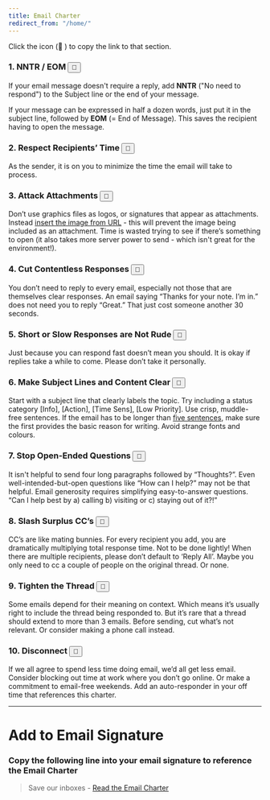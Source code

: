 ```yaml
---
title: Email Charter
redirect_from: "/home/"
---
```

Click the icon (🔗 ) to copy the link to that section.

### 1. NNTR / EOM <input id="link1" type="button" value="🔗" title="Click to Copy"/>
If your email message doesn't require a reply, add **NNTR** ("No need to respond") to the Subject line or the end of your message.

If your message can be expressed in half a dozen words, just put it in the subject line, followed by **EOM** (= End of Message). This saves the recipient having to open the message.

### 2. Respect Recipients’ Time <input id="link2" type="button" value="🔗" title="Click to Copy"/>
As the sender, it is on you to minimize the time the email will take to process.

### 3. Attack Attachments <input id="link3" type="button" value="🔗" title="Click to Copy"/>
Don’t use graphics files as logos, or signatures that appear as attachments. Instead [insert the image from URL](https://www.mail-signatures.com/articles/insert-internetlinked-image-outlook-signature/) - this will prevent the image being included as an attachment. Time is wasted trying to see if there’s something to open (it also takes more server power to send - which isn't great for the environment!).

### 4. Cut Contentless Responses <input id="link4" type="button" value="🔗" title="Click to Copy"/>
You don’t need to reply to every email, especially not those that are themselves clear responses. An email saying “Thanks for your note. I’m in.” does not need you to reply “Great.” That just cost someone another 30 seconds.

### 5. Short or Slow Responses are Not Rude <input id="link5" type="button" value="🔗" title="Click to Copy"/>
Just because you can respond fast doesn’t mean you should. It is okay if replies take a while to come. Please don’t take it personally.

### 6. Make Subject Lines and Content Clear <input id="link6" type="button" value="🔗" title="Click to Copy"/>
Start with a subject line that clearly labels the topic. Try including a status category [Info], [Action], [Time Sens], [Low Priority]. Use crisp, muddle-free sentences. If the email has to be longer than [five sentences](http://five.sentenc.es/), make sure the first provides the basic reason for writing. Avoid strange fonts and colours.

### 7. Stop Open-Ended Questions <input id="link7" type="button" value="🔗" title="Click to Copy"/>
It isn't helpful to send four long paragraphs followed by “Thoughts?”. Even well-intended-but-open questions like “How can I help?” may not be that helpful. Email generosity requires simplifying easy-to-answer questions. “Can I help best by a) calling b) visiting or c) staying out of it?!”

### 8. Slash Surplus CC’s <input id="link8" type="button" value="🔗" title="Click to Copy"/>
CC’s are like mating bunnies. For every recipient you add, you are dramatically multiplying total response time. Not to be done lightly! When there are multiple recipients, please don’t default to ‘Reply All’. Maybe you only need to cc a couple of people on the original thread. Or none.

### 9. Tighten the Thread <input id="link9" type="button" value="🔗" title="Click to Copy"/>
Some emails depend for their meaning on context. Which means it’s usually right to include the thread being responded to. But it’s rare that a thread should extend to more than 3 emails. Before sending, cut what’s not relevant. Or consider making a phone call instead.

### 10. Disconnect <input id="link10" type="button" value="🔗" title="Click to Copy"/>
If we all agree to spend less time doing email, we’d all get less email. Consider blocking out time at work where you don’t go online. Or make a commitment to email-free weekends. Add an auto-responder in your off time that references this charter.

---

# Add to Email Signature 

### Copy the following line into your email signature to reference the Email Charter

> Save our inboxes - [Read the Email Charter](https://email-charter.github.io/)
